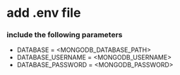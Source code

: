 # add .env file
### include the following parameters 
* DATABASE = <MONGODB_DATABASE_PATH>
* DATABASE_USERNAME = <MONGODB_USERNAME>
* DATABASE_PASSWORD = <MONGODB_PASSWORD>
